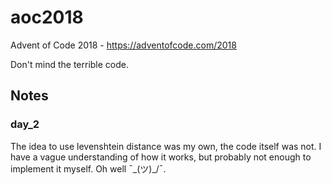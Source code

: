 # aoc2018
Advent of Code 2018 - https://adventofcode.com/2018

Don't mind the terrible code.

## Notes
### day_2
The idea to use levenshtein distance was my own, the code itself was not. I have a vague understanding of how it works, but probably not enough to implement it myself. Oh well ¯\_(ツ)_/¯.
